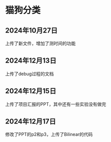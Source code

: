 # 猫狗分类

## 2024年10月27日
上传了新文件，增加了测时间的功能

## 2024年12月13日
上传了debug过程的文档

## 2024年12月15日
上传了项目汇报的PPT，其中还有一些实验没有做完

## 2024年12月17日
修改了PPT的p2和p3，上传了Bilinear的代码
